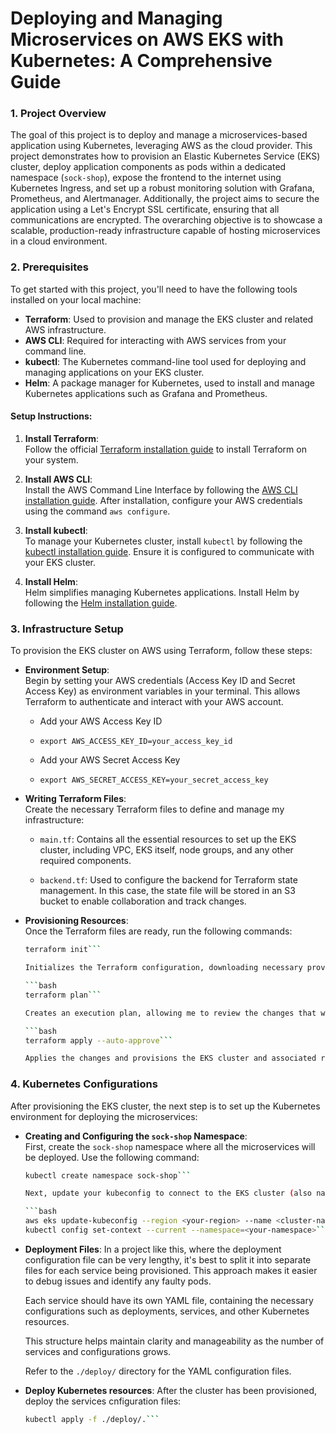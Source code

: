 # Deploying and Managing Microservices on AWS EKS with Kubernetes: A Comprehensive Guide

### 1. Project Overview

The goal of this project is to deploy and manage a microservices-based application using Kubernetes, leveraging AWS as the cloud provider. This project demonstrates how to provision an Elastic Kubernetes Service (EKS) cluster, deploy application components as pods within a dedicated namespace (`sock-shop`), expose the frontend to the internet using Kubernetes Ingress, and set up a robust monitoring solution with Grafana, Prometheus, and Alertmanager. Additionally, the project aims to secure the application using a Let's Encrypt SSL certificate, ensuring that all communications are encrypted. The overarching objective is to showcase a scalable, production-ready infrastructure capable of hosting microservices in a cloud environment.

### 2. Prerequisites

To get started with this project, you'll need to have the following tools installed on your local machine:

- **Terraform**: Used to provision and manage the EKS cluster and related AWS infrastructure.
- **AWS CLI**: Required for interacting with AWS services from your command line.
- **kubectl**: The Kubernetes command-line tool used for deploying and managing applications on your EKS cluster.
- **Helm**: A package manager for Kubernetes, used to install and manage Kubernetes applications such as Grafana and Prometheus.

#### Setup Instructions:

1. **Install Terraform**:  
   Follow the official [Terraform installation guide](https://developer.hashicorp.com/terraform/tutorials/aws-get-started/install-cli) to install Terraform on your system.

2. **Install AWS CLI**:  
   Install the AWS Command Line Interface by following the [AWS CLI installation guide](https://docs.aws.amazon.com/cli/latest/userguide/install-cliv2.html). After installation, configure your AWS credentials using the command `aws configure`.

3. **Install kubectl**:  
   To manage your Kubernetes cluster, install `kubectl` by following the [kubectl installation guide](https://kubernetes.io/docs/tasks/tools/install-kubectl/). Ensure it is configured to communicate with your EKS cluster.

4. **Install Helm**:  
   Helm simplifies managing Kubernetes applications. Install Helm by following the [Helm installation guide](https://helm.sh/docs/intro/install/).

### 3. Infrastructure Setup

To provision the EKS cluster on AWS using Terraform, follow these steps:

- **Environment Setup**:  
  Begin by setting your AWS credentials (Access Key ID and Secret Access Key) as environment variables in your terminal. This allows Terraform to authenticate and interact with your AWS account.

  - Add your AWS Access Key ID

  - `export AWS_ACCESS_KEY_ID=your_access_key_id`

  - Add your AWS Secret Access Key

  - `export AWS_SECRET_ACCESS_KEY=your_secret_access_key`

- **Writing Terraform Files**:  
  Create the necessary Terraform files to define and manage my infrastructure:

  - `main.tf`: Contains all the essential resources to set up the EKS cluster, including VPC, EKS itself, node groups, and any other required components.

  - `backend.tf`: Used to configure the backend for Terraform state management. In this case, the state file will be stored in an S3 bucket to enable collaboration and track changes.

- **Provisioning Resources**:  
  Once the Terraform files are ready, run the following commands:

  ```bash
  terraform init```

  Initializes the Terraform configuration, downloading necessary providers and setting up the backend.

  ```bash
  terraform plan```
  
  Creates an execution plan, allowing me to review the changes that will be made to the infrastructure.

  ```bash
  terraform apply --auto-approve```
  
  Applies the changes and provisions the EKS cluster and associated resources automatically without requiring further confirmation.

### 4. Kubernetes Configurations

After provisioning the EKS cluster, the next step is to set up the Kubernetes environment for deploying the microservices:

- **Creating and Configuring the `sock-shop` Namespace**:  
  First, create the `sock-shop` namespace where all the microservices will be deployed. Use the following command:

  ```bash
  kubectl create namespace sock-shop```

  Next, update your kubeconfig to connect to the EKS cluster (also named sock-shop) and set the current context to the newly created namespace:

  ```bash
  aws eks update-kubeconfig --region <your-region> --name <cluster-name>
  kubectl config set-context --current --namespace=<your-namespace>```

- **Deployment Files**:
  In a project like this, where the deployment configuration file can be very lengthy, it's best to split it into separate files for each service being provisioned. This approach makes it easier to debug issues and identify any faulty pods.
  
  Each service should have its own YAML file, containing the necessary configurations such as deployments, services, and other Kubernetes resources.

  This structure helps maintain clarity and manageability as the number of services and configurations grows.

  Refer to the `./deploy/` directory for the YAML configuration files.

- **Deploy Kubernetes resources**:
    After the cluster has been provisioned, deploy the services cnfiguration files:

    ```bash
    kubectl apply -f ./deploy/.```

